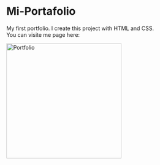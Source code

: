 # Mi-Portafolio
My first portfolio. I create this project with HTML and CSS. <br>
You can visite me page here: 

[<img src='https://i.ibb.co/qM4T1qb/portfolioguixon.png' alt='Portfolio' height='300' >](http://giulianaolmos.guixon.com/principal.html) 
